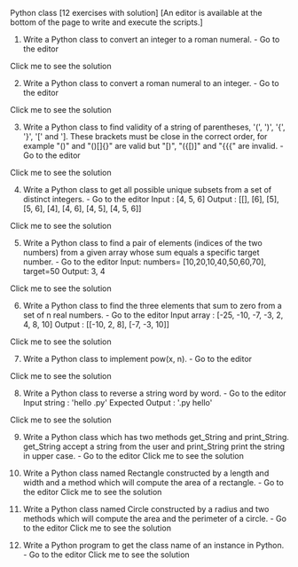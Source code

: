 Python class [12 exercises with solution]
[An editor is available at the bottom of the page to write and execute the scripts.]

1. Write a Python class to convert an integer to a roman numeral. - Go to the editor

Click me to see the solution

2. Write a Python class to convert a roman numeral to an integer. - Go to the editor

Click me to see the solution

3. Write a Python class to find validity of a string of parentheses, '(', ')', '{', '}', '[' and ']. These brackets must be close in the correct order, for example "()" and "()[]{}" are valid but "[)", "({[)]" and "{{{" are invalid. - Go to the editor

Click me to see the solution

4. Write a Python class to get all possible unique subsets from a set of distinct integers. - Go to the editor
Input : [4, 5, 6]
Output : [[], [6], [5], [5, 6], [4], [4, 6], [4, 5], [4, 5, 6]]

Click me to see the solution

5. Write a Python class to find a pair of elements (indices of the two numbers) from a given array whose sum equals a specific target number. - Go to the editor
Input: numbers= [10,20,10,40,50,60,70], target=50
Output: 3, 4

Click me to see the solution

6. Write a Python class to find the three elements that sum to zero from a set of n real numbers. - Go to the editor
Input array : [-25, -10, -7, -3, 2, 4, 8, 10]
Output : [[-10, 2, 8], [-7, -3, 10]]

Click me to see the solution

7. Write a Python class to implement pow(x, n). - Go to the editor

Click me to see the solution

8. Write a Python class to reverse a string word by word. - Go to the editor
Input string : 'hello .py'
Expected Output : '.py hello'

Click me to see the solution

9. Write a Python class which has two methods get_String and print_String. get_String accept a string from the user and print_String print the string in upper case. - Go to the editor
Click me to see the solution

10. Write a Python class named Rectangle constructed by a length and width and a method which will compute the area of a rectangle. - Go to the editor
Click me to see the solution

11. Write a Python class named Circle constructed by a radius and two methods which will compute the area and the perimeter of a circle. - Go to the editor
Click me to see the solution

12. Write a Python program to get the class name of an instance in Python. - Go to the editor
Click me to see the solution
